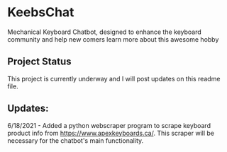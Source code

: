 # KeebsChat
Mechanical Keyboard Chatbot, designed to enhance the keyboard community and help new comers learn more about this awesome hobby

## Project Status
This project is currently underway and I will post updates on this readme file. 

## Updates:
6/18/2021 - Added a python webscraper program to scrape keyboard product info from https://www.apexkeyboards.ca/. This scraper will be necessary for the chatbot's main functionality.

